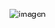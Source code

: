 ![imagen](https://github.com/Mr-S4mura1/Task-Pr/assets/113269686/a38b24bd-630e-4ad5-8a68-b29eb3dcd610)
